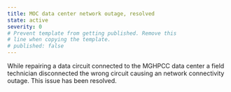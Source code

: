 ```yaml
---
title: MOC data center network outage, resolved
state: active
severity: 0
# Prevent template from getting published. Remove this
# line when copying the template.
# published: false
---
```


While repairing a data circuit connected to the MGHPCC data center a field technician disconnected the wrong circuit causing an network connectivity outage.  This issue has been resolved.
